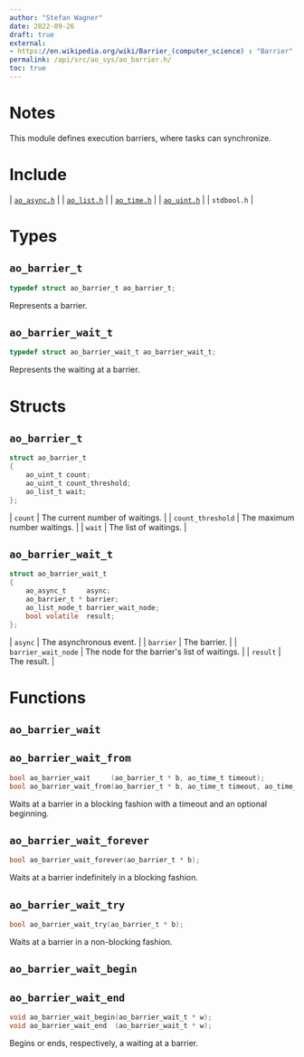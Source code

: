```yaml
---
author: "Stefan Wagner"
date: 2022-09-26
draft: true
external:
- https://en.wikipedia.org/wiki/Barrier_(computer_science) : "Barrier"
permalink: /api/src/ao_sys/ao_barrier.h/
toc: true
---
```


# Notes

This module defines execution barriers, where tasks can synchronize.

# Include

| [`ao_async.h`](ao_async.h.md) |
| [`ao_list.h`](../ao/ao_list.h.md) |
| [`ao_time.h`](ao_time.h.md) |
| [`ao_uint.h`](../ao/ao_uint.h.md) |
| `stdbool.h` |

# Types

## `ao_barrier_t`

```c
typedef struct ao_barrier_t ao_barrier_t;
```

Represents a barrier.

## `ao_barrier_wait_t`

```c
typedef struct ao_barrier_wait_t ao_barrier_wait_t;
```

Represents the waiting at a barrier.

# Structs

## `ao_barrier_t`

```c
struct ao_barrier_t
{
    ao_uint_t count;
    ao_uint_t count_threshold;
    ao_list_t wait;
};
```

| `count` | The current number of waitings. |
| `count_threshold` | The maximum number waitings. |
| `wait` | The list of waitings. |

## `ao_barrier_wait_t`

```c
struct ao_barrier_wait_t
{
    ao_async_t     async;
    ao_barrier_t * barrier;
    ao_list_node_t barrier_wait_node;
    bool volatile  result;
};
```

| `async` | The asynchronous event. |
| `barrier` | The barrier. |
| `barrier_wait_node` | The node for the barrier's list of waitings. |
| `result` | The result. |

# Functions

## `ao_barrier_wait`
## `ao_barrier_wait_from`

```c
bool ao_barrier_wait     (ao_barrier_t * b, ao_time_t timeout);
bool ao_barrier_wait_from(ao_barrier_t * b, ao_time_t timeout, ao_time_t beginning);
```

Waits at a barrier in a blocking fashion with a timeout and an optional beginning.

## `ao_barrier_wait_forever`

```c
bool ao_barrier_wait_forever(ao_barrier_t * b);
```

Waits at a barrier indefinitely in a blocking fashion.

## `ao_barrier_wait_try`

```c
bool ao_barrier_wait_try(ao_barrier_t * b);
```

Waits at a barrier in a non-blocking fashion.

## `ao_barrier_wait_begin`
## `ao_barrier_wait_end`

```c
void ao_barrier_wait_begin(ao_barrier_wait_t * w);
void ao_barrier_wait_end  (ao_barrier_wait_t * w);
```

Begins or ends, respectively, a waiting at a barrier.
